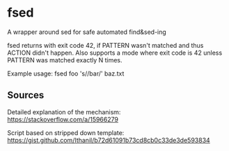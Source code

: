 # fsed
A wrapper around sed for safe automated find&sed-ing

fsed returns with exit code 42, if PATTERN wasn't matched and thus ACTION didn't happen.
Also supports a mode where exit code is 42 unless PATTERN was matched exactly N times.

Example usage: fsed foo 's//bar/' baz.txt

## Sources
Detailed explanation of the mechanism: https://stackoverflow.com/a/15966279

Script based on stripped down template: https://gist.github.com/Ithanil/b72d61091b73cd8cb0c33de3de593834
